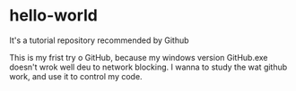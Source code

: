 # hello-world
It's a tutorial repository recommended by Github

This is my frist try o GitHub, because my windows version GitHub.exe doesn't wrok well deu to network blocking.
I wanna to study the wat github work, and use it to control my code.
